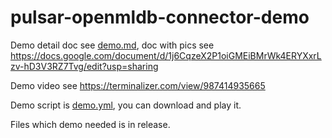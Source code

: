 # pulsar-openmldb-connector-demo
Demo detail doc see [demo.md](demo.md), doc with pics see https://docs.google.com/document/d/1j6CqzeX2P1oiGMEiBMrWk4ERYXxrLzv-hD3V3RZ7Tvg/edit?usp=sharing

Demo video see https://terminalizer.com/view/987414935665

Demo script is [demo.yml](demo.yml), you can download and play it.

Files which demo needed is in release.
